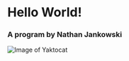 # Hello World!
### A program by Nathan Jankowski
![Image of Yaktocat](https://octodex.github.com/images/yaktocat.png)
